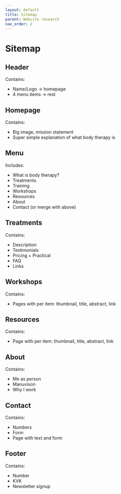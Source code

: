 ```yaml
---
layout: default
title: Sitemap
parent: Website research
nav_order: 2
---
```


# Sitemap

## Header

Contains:
* Name/Logo -> homepage
* 4 menu items -> rest

## Homepage

Contains:
* Big image, mission statement
* Super simple explanation of what body therapy is

## Menu

Includes:
* What is body therapy?
* Treatments 
* Training 
* Workshops 
* Resources 
* About 
* Contact (or merge with above)

## Treatments 

Contains:
* Description
* Testimonials
* Pricing + Practical
* FAQ
* Links

## Workshops

Contains:
* Pages with per item: thumbnail, title, abstract, link

## Resources 

Contains:
* Page with per item: thumbnail, title, abstract, link

## About

Contains:
* Me as person
* Manuvison
* Why I work

## Contact

Contains:
* Numbers
* Form
* Page with text and form

## Footer 

Contains:
* Number
* KVK 
* Newsletter signup
  